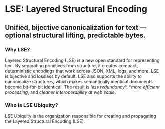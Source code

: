 # LSE: Layered Structural Encoding

## Unified, bijective canonicalization for text &mdash; optional structural lifting, predictable bytes.

### Why LSE?
Layered Structural Encoding (LSE) is a new open standard for representing text. By separating primitives from structure, it creates compact, deterministic encodings that work across JSON, XML, logs, and more. LSE is bijective and lossless by default.  LSE also supports the ability to canonicalize structures, which makes semantically identical documents become bit-for-bit identical. The result is *less redundancy**, **more efficient processing*, and *cleaner interoperability at web scale*.

### Who is LSE Ubiquity?
LSE Ubiquity is the organization responsible for creating and propagating the Layered Structural Encoding (LSE).
